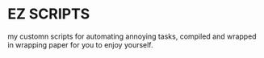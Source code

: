 # EZ SCRIPTS #
my customn scripts for automating annoying tasks, compiled and wrapped in wrapping paper for you to enjoy yourself.


